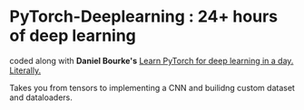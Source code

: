 # PyTorch-Deeplearning : 24+ hours of deep learning

coded along with **Daniel Bourke's** [Learn PyTorch for deep learning in a day. Literally.](https://www.youtube.com/watch?v=Z_ikDlimN6A)

Takes you from tensors to implementing a CNN and builidng custom dataset and dataloaders.
